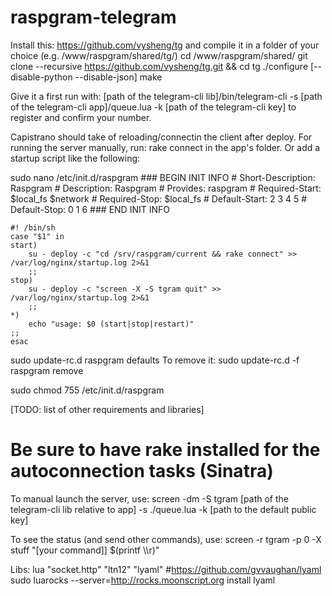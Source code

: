 raspgram-telegram
=================

Install this: https://github.com/vysheng/tg
and compile it in a folder of your choice (e.g. /www/raspgram/shared/tg/) 
	cd /www/raspgram/shared/
	git clone --recursive https://github.com/vysheng/tg.git && cd tg
	./configure [--disable-python --disable-json]
	make

Give it a first run with:
[path of the telegram-cli lib]/bin/telegram-cli  -s [path of the telegram-cli app]/queue.lua -k [path of the telegram-cli key]
to register and confirm your number.

Capistrano should take of reloading/connectin the client after deploy. For running the server manually, run:
rake connect
in the app's folder. Or add a startup script like the following:

sudo nano /etc/init.d/raspgram
	### BEGIN INIT INFO
	# Short-Description: Raspgram
	# Description:       Raspgram
	# Provides:          raspgram
	# Required-Start:    $local_fs $network
	# Required-Stop:     $local_fs
	# Default-Start:     2 3 4 5
	# Default-Stop:      0 1 6
	### END INIT INFO

	#! /bin/sh
	case "$1" in
	start)
	    su - deploy -c "cd /srv/raspgram/current && rake connect" >> /var/log/nginx/startup.log 2>&1
	    ;;
	stop)
	    su - deploy -c "screen -X -S tgram quit" >> /var/log/nginx/startup.log 2>&1
	    ;;
	*)
	    echo "usage: $0 (start|stop|restart)"
	;;
	esac

sudo update-rc.d raspgram defaults
To remove it:
sudo update-rc.d -f raspgram remove



sudo chmod 755 /etc/init.d/raspgram

[TODO: list of other requirements and libraries]
 # Be sure to have rake installed for the autoconnection tasks (Sinatra)

To manual launch the server, use:
screen -dm -S tgram [path of the telegram-cli lib relative to app] -s ./queue.lua -k [path to the default public key]

To see the status (and send other commands), use:
screen -r tgram -p 0 -X stuff "[your command]] $(printf \\\r)"


Libs: 
lua
"socket.http"
"ltn12"
"lyaml" #https://github.com/gvvaughan/lyaml
	sudo luarocks --server=http://rocks.moonscript.org install lyaml
